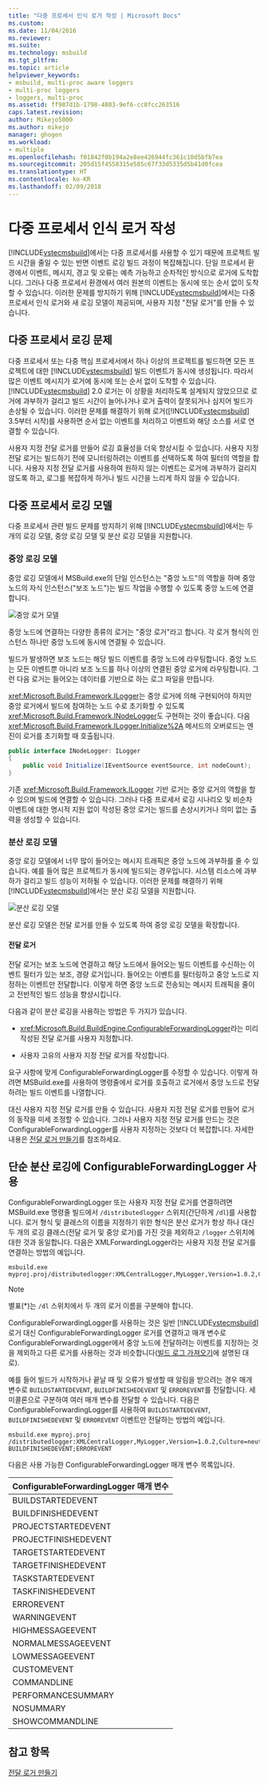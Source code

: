 ```yaml
---
title: "다중 프로세서 인식 로거 작성 | Microsoft Docs"
ms.custom: 
ms.date: 11/04/2016
ms.reviewer: 
ms.suite: 
ms.technology: msbuild
ms.tgt_pltfrm: 
ms.topic: article
helpviewer_keywords:
- msbuild, multi-proc aware loggers
- multi-proc loggers
- loggers, multi-proc
ms.assetid: ff987d1b-1798-4803-9ef6-cc8fcc263516
caps.latest.revision: 
author: Mikejo5000
ms.author: mikejo
manager: ghogen
ms.workload:
- multiple
ms.openlocfilehash: f01842f0b194a2e8ee426944fc361c10d5bfb7ea
ms.sourcegitcommit: 205d15f4558315e585c67f33d5335d5b41d0fcea
ms.translationtype: HT
ms.contentlocale: ko-KR
ms.lasthandoff: 02/09/2018
---
```

# <a name="writing-multi-processor-aware-loggers"></a>다중 프로세서 인식 로거 작성
[!INCLUDE[vstecmsbuild](../extensibility/internals/includes/vstecmsbuild_md.md)]에서는 다중 프로세서를 사용할 수 있기 때문에 프로젝트 빌드 시간을 줄일 수 있는 반면 이벤트 로깅 빌드 과정이 복잡해집니다. 단일 프로세서 환경에서 이벤트, 메시지, 경고 및 오류는 예측 가능하고 순차적인 방식으로 로거에 도착합니다. 그러나 다중 프로세서 환경에서 여러 원본의 이벤트는 동시에 또는 순서 없이 도착할 수 있습니다. 이러한 문제를 방지하기 위해 [!INCLUDE[vstecmsbuild](../extensibility/internals/includes/vstecmsbuild_md.md)]에서는 다중 프로세서 인식 로거와 새 로깅 모델이 제공되며, 사용자 지정 "전달 로거"를 만들 수 있습니다.  
  
## <a name="multi-processor-logging-challenges"></a>다중 프로세서 로깅 문제  
 다중 프로세서 또는 다중 핵심 프로세서에서 하나 이상의 프로젝트를 빌드하면 모든 프로젝트에 대한 [!INCLUDE[vstecmsbuild](../extensibility/internals/includes/vstecmsbuild_md.md)] 빌드 이벤트가 동시에 생성됩니다. 따라서 많은 이벤트 메시지가 로거에 동시에 또는 순서 없이 도착할 수 있습니다. [!INCLUDE[vstecmsbuild](../extensibility/internals/includes/vstecmsbuild_md.md)] 2.0 로거는 이 상황을 처리하도록 설계되지 않았으므로 로거에 과부하가 걸리고 빌드 시간이 늘어나거나 로거 출력이 잘못되거나 심지어 빌드가 손상될 수 있습니다. 이러한 문제를 해결하기 위해 로거([!INCLUDE[vstecmsbuild](../extensibility/internals/includes/vstecmsbuild_md.md)] 3.5부터 시작)를 사용하면 순서 없는 이벤트를 처리하고 이벤트와 해당 소스를 서로 연결할 수 있습니다.  
  
 사용자 지정 전달 로거를 만들어 로깅 효율성을 더욱 향상시킬 수 있습니다. 사용자 지정 전달 로거는 빌드하기 전에 모니터링하려는 이벤트를 선택하도록 하여 필터의 역할을 합니다. 사용자 지정 전달 로거를 사용하여 원하지 않는 이벤트는 로거에 과부하가 걸리지 않도록 하고, 로그를 복잡하게 하거나 빌드 시간을 느리게 하지 않을 수 있습니다.  
  
## <a name="multi-processor-logging-models"></a>다중 프로세서 로깅 모델  
 다중 프로세서 관련 빌드 문제를 방지하기 위해 [!INCLUDE[vstecmsbuild](../extensibility/internals/includes/vstecmsbuild_md.md)]에서는 두 개의 로깅 모델, 중앙 로깅 모델 및 분산 로깅 모델을 지원합니다.  
  
### <a name="central-logging-model"></a>중앙 로깅 모델  
 중앙 로깅 모델에서 MSBuild.exe의 단일 인스턴스는 "중앙 노드"의 역할을 하며 중앙 노드의 자식 인스턴스("보조 노드")는 빌드 작업을 수행할 수 있도록 중앙 노드에 연결합니다.  
  
 ![중앙 로거 모델](../msbuild/media/centralnode.png "CentralNode")  
  
 중앙 노드에 연결하는 다양한 종류의 로거는 "중앙 로거"라고 합니다. 각 로거 형식의 인스턴스 하나만 중앙 노드에 동시에 연결될 수 있습니다.  
  
 빌드가 발생하면 보조 노드는 해당 빌드 이벤트를 중앙 노드에 라우팅합니다. 중앙 노드는 모든 이벤트뿐 아니라 보조 노드를 하나 이상의 연결된 중앙 로거에 라우팅합니다. 그런 다음 로거는 들어오는 데이터를 기반으로 하는 로그 파일을 만듭니다.  
  
 <xref:Microsoft.Build.Framework.ILogger>는 중앙 로거에 의해 구현되어야 하지만 중앙 로거에서 빌드에 참여하는 노드 수로 초기화할 수 있도록 <xref:Microsoft.Build.Framework.INodeLogger>도 구현하는 것이 좋습니다. 다음 <xref:Microsoft.Build.Framework.ILogger.Initialize%2A> 메서드의 오버로드는 엔진이 로거를 초기화할 때 호출됩니다.  
  
```csharp
public interface INodeLogger: ILogger  
{  
    public void Initialize(IEventSource eventSource, int nodeCount);  
}  
```  
  
 기존 <xref:Microsoft.Build.Framework.ILogger> 기반 로거는 중앙 로거의 역할을 할 수 있으며 빌드에 연결할 수 있습니다. 그러나 다중 프로세서 로깅 시나리오 및 비순차 이벤트에 대한 명시적 지원 없이 작성된 중앙 로거는 빌드를 손상시키거나 의미 없는 출력을 생성할 수 있습니다.  
  
### <a name="distributed-logging-model"></a>분산 로깅 모델  
 중앙 로깅 모델에서 너무 많이 들어오는 메시지 트래픽은 중앙 노드에 과부하를 줄 수 있습니다. 예를 들어 많은 프로젝트가 동시에 빌드되는 경우입니다. 시스템 리소스에 과부하가 걸리고 빌드 성능이 저하될 수 있습니다. 이러한 문제를 해결하기 위해 [!INCLUDE[vstecmsbuild](../extensibility/internals/includes/vstecmsbuild_md.md)]에서는 분산 로깅 모델을 지원합니다.  
  
 ![분산 로깅 모델](../msbuild/media/distnode.png "DistNode")  
  
 분산 로깅 모델은 전달 로거를 만들 수 있도록 하여 중앙 로깅 모델을 확장합니다.  
  
#### <a name="forwarding-loggers"></a>전달 로거  
 전달 로거는 보조 노드에 연결하고 해당 노드에서 들어오는 빌드 이벤트를 수신하는 이벤트 필터가 있는 보조, 경량 로거입니다. 들어오는 이벤트를 필터링하고 중앙 노드로 지정하는 이벤트만 전달합니다. 이렇게 하면 중앙 노드로 전송되는 메시지 트래픽을 줄이고 전반적인 빌드 성능을 향상시킵니다.  
  
 다음과 같이 분산 로깅을 사용하는 방법은 두 가지가 있습니다.  
  
-   <xref:Microsoft.Build.BuildEngine.ConfigurableForwardingLogger>라는 미리 작성된 전달 로거를 사용자 지정합니다.  
  
-   사용자 고유의 사용자 지정 전달 로거를 작성합니다.  
  
 요구 사항에 맞게 ConfigurableForwardingLogger를 수정할 수 있습니다. 이렇게 하려면 MSBuild.exe를 사용하여 명령줄에서 로거를 호출하고 로거에서 중앙 노드로 전달하려는 빌드 이벤트를 나열합니다.  
  
 대신 사용자 지정 전달 로거를 만들 수 있습니다. 사용자 지정 전달 로거를 만들어 로거의 동작을 미세 조정할 수 있습니다. 그러나 사용자 지정 전달 로거를 만드는 것은 ConfigurableForwardingLogger를 사용자 지정하는 것보다 더 복잡합니다. 자세한 내용은 [전달 로거 만들기](../msbuild/creating-forwarding-loggers.md)를 참조하세요.  
  
## <a name="using-the-configurableforwardinglogger-for-simple-distributed-logging"></a>단순 분산 로깅에 ConfigurableForwardingLogger 사용  
 ConfigurableForwardingLogger 또는 사용자 지정 전달 로거를 연결하려면 MSBuild.exe 명령줄 빌드에서 `/distributedlogger` 스위치(간단하게 `/dl`)를 사용합니다. 로거 형식 및 클래스의 이름을 지정하기 위한 형식은 분산 로거가 항상 하나 대신 두 개의 로깅 클래스(전달 로거 및 중앙 로거)를 가진 것을 제외하고 `/logger` 스위치에 대한 것과 동일합니다. 다음은 XMLForwardingLogger라는 사용자 지정 전달 로거를 연결하는 방법의 예입니다.  
  
```  
msbuild.exe myproj.proj/distributedlogger:XMLCentralLogger,MyLogger,Version=1.0.2,Culture=neutral*XMLForwardingLogger,MyLogger,Version=1.0.2,Culture=neutral  
```  
  
> [!NOTE]
>  별표(*)는 `/dl` 스위치에서 두 개의 로거 이름을 구분해야 합니다.  
  
 ConfigurableForwardingLogger를 사용하는 것은 일반 [!INCLUDE[vstecmsbuild](../extensibility/internals/includes/vstecmsbuild_md.md)] 로거 대신 ConfigurableForwardingLogger 로거를 연결하고 매개 변수로 ConfigurableForwardingLogger에서 중앙 노드에 전달하려는 이벤트를 지정하는 것을 제외하고 다른 로거를 사용하는 것과 비슷합니다([빌드 로그 가져오기](../msbuild/obtaining-build-logs-with-msbuild.md)에 설명된 대로).  
  
 예를 들어 빌드가 시작하거나 끝날 때 및 오류가 발생할 때 알림을 받으려는 경우 매개 변수로 `BUILDSTARTEDEVENT`, `BUILDFINISHEDEVENT` 및 `ERROREVENT`를 전달합니다. 세미콜론으로 구분하여 여러 매개 변수를 전달할 수 있습니다. 다음은 ConfigurableForwardingLogger를 사용하여 `BUILDSTARTEDEVENT`, `BUILDFINISHEDEVENT` 및 `ERROREVENT` 이벤트만 전달하는 방법의 예입니다.  
  
```  
msbuild.exe myproj.proj /distributedlogger:XMLCentralLogger,MyLogger,Version=1.0.2,Culture=neutral*ConfigureableForwardingLogger,C:\My.dll;BUILDSTARTEDEVENT; BUILDFINISHEDEVENT;ERROREVENT  
```  
  
 다음은 사용 가능한 ConfigurableForwardingLogger 매개 변수 목록입니다.  
  
|ConfigurableForwardingLogger 매개 변수|  
|---------------------------------------------|  
|BUILDSTARTEDEVENT|  
|BUILDFINISHEDEVENT|  
|PROJECTSTARTEDEVENT|  
|PROJECTFINISHEDEVENT|  
|TARGETSTARTEDEVENT|  
|TARGETFINISHEDEVENT|  
|TASKSTARTEDEVENT|  
|TASKFINISHEDEVENT|  
|ERROREVENT|  
|WARNINGEVENT|  
|HIGHMESSAGEEVENT|  
|NORMALMESSAGEEVENT|  
|LOWMESSAGEEVENT|  
|CUSTOMEVENT|  
|COMMANDLINE|  
|PERFORMANCESUMMARY|  
|NOSUMMARY|  
|SHOWCOMMANDLINE|  
  
## <a name="see-also"></a>참고 항목  
 [전달 로거 만들기](../msbuild/creating-forwarding-loggers.md)